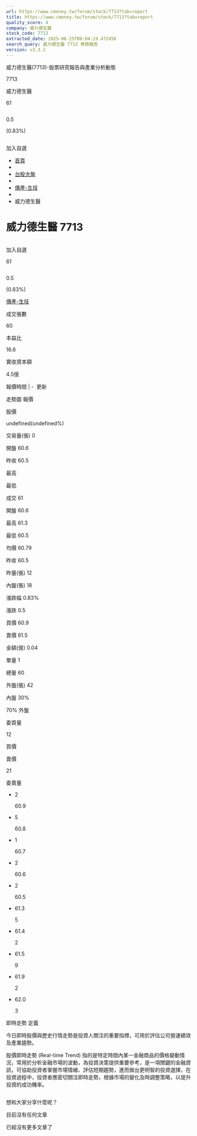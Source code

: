 ```yaml
---
url: https://www.cmoney.tw/forum/stock/7713?tab=report
title: https://www.cmoney.tw/forum/stock/7713?tab=report
quality_score: 4
company: 威力德生醫
stock_code: 7713
extracted_date: 2025-06-25T08:04:19.472456
search_query: 威力德生醫 7713 券商報告
version: v3.3.2
---
```


威力德生醫(7713)-股票研究報告與產業分析動態



7713
 
威力德生醫

61

![]()

0.5

(0.83%)

![]()

加入自選

* [首頁](/forum/)
* ![]()
* [台股大盤](/forum/stock)
* ![]()
* [傳產-生技](/forum/category/C17020)
* ![]()
* 威力德生醫

# 威力德生醫 7713

![]()

加入自選

61

![]()

0.5

(0.83%)

[傳產-生技](/forum/category/C17020)

成交張數

60

本益比

16.6

實收資本額

4.5億

報價時間 | - ![]()
更新

走勢圖
報價

股價

undefined(undefined%)

交易量(張)
0

開盤 60.6

昨收 60.5

最高

最低

成交 61

開盤 60.6

最高 61.3

最低 60.5

均價 60.79

昨收 60.5

昨量(張) 12

內盤(張) 18

漲跌幅 0.83%

漲跌 0.5

買價 60.9

賣價 61.5

金額(億) 0.04

單量 1

總量 60

外盤(張) 42

內盤 
30%

70%
 外盤

委買量

12

買價

賣價

21

委賣量

* 2

  60.9
* 5

  60.8
* 1

  60.7
* 2

  60.6
* 2

  60.5

* 61.3

  5
* 61.4

  2
* 61.5

  9
* 61.9

  2
* 62.0

  3

即時走勢 定義

今日即時股價與歷史行情走勢是投資人關注的重要指標，可用於評估公司營運績效及產業趨勢。
  
  
股價即時走勢 (Real-time Trend) 指的是特定時間內某一金融商品的價格變動情況，常用於分析金融市場的波動，為投資決策提供重要參考，是一項關鍵的金融資訊，可協助投資者掌握市場情緒、評估短期趨勢，進而做出更明智的投資選擇，在投資過程中，投資者應密切關注即時走勢，根據市場的變化及時調整策略，以提升投資的成功機率。

![]()

想和大家分享什麼呢？

目前沒有任何文章

已經沒有更多文章了

![]()